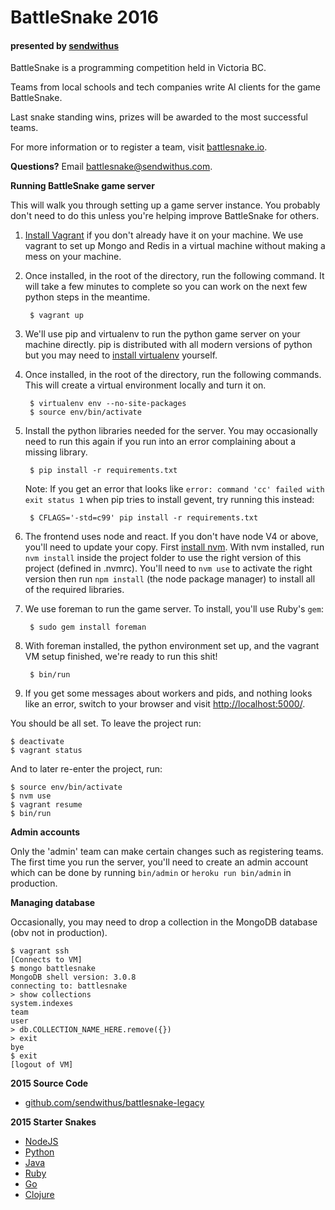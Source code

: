 BattleSnake 2016
================

#### presented by [sendwithus](https://www.sendwithus.com)

BattleSnake is a programming competition held in Victoria BC.

Teams from local schools and tech companies write AI clients for the game BattleSnake.

Last snake standing wins, prizes will be awarded to the most successful teams.

For more information or to register a team, visit [battlesnake.io](http://www.battlesnake.io).

__Questions?__ Email [battlesnake@sendwithus.com](mailto:battlesnake@sendwithus.com).

__Running BattleSnake game server__

This will walk you through setting up a game server instance. You probably don't need to do this unless you're helping improve BattleSnake for others.

1. [Install Vagrant](https://docs.vagrantup.com/v2/installation/index.html) if you don't already have it on your machine. We use vagrant to set up Mongo and Redis in a virtual machine without making a mess on your machine.

2. Once installed, in the root of the directory, run the following command. It will take a few minutes to complete so you can work on the next few python steps in the meantime.      

        $ vagrant up   

3. We'll use pip and virtualenv to run the python game server on your machine directly. pip is distributed with all modern versions of python but you may need to [install virtualenv](https://virtualenv.readthedocs.org/en/latest/installation.html) yourself.

4. Once installed, in the root of the directory, run the following commands. This will create a virtual environment locally and turn it on.

        $ virtualenv env --no-site-packages
        $ source env/bin/activate

5. Install the python libraries needed for the server. You may occasionally need to run this again if you run into an error complaining about a missing library.

        $ pip install -r requirements.txt

	Note: If you get an error that looks like `error: command 'cc' failed with exit status 1` when pip tries to install gevent, try running this instead:

        $ CFLAGS='-std=c99' pip install -r requirements.txt

6. The frontend uses node and react. If you don't have node V4 or above, you'll need to update your copy. First [install nvm](https://github.com/creationix/nvm). With nvm installed, run `nvm install` inside the project folder to use the right version of this project (defined in .nvmrc). You'll need to `nvm use` to activate the right version then run `npm install` (the node package manager) to install all of the required libraries.

7. We use foreman to run the game server. To install, you'll use Ruby's `gem`:

        $ sudo gem install foreman

8. With foreman installed, the python environment set up, and the vagrant VM setup finished, we're ready to run this shit!

        $ bin/run

9. If you get some messages about workers and pids, and nothing looks like an error, switch to your browser and visit [http://localhost:5000/](http://localhost:5000/).

You should be all set. To leave the project run:

    $ deactivate
    $ vagrant status

And to later re-enter the project, run:

    $ source env/bin/activate
    $ nvm use
    $ vagrant resume
    $ bin/run

__Admin accounts__

Only the 'admin' team can make certain changes such as registering teams. The first time you run the server, you'll need to create an admin account which can be done by running `bin/admin` or `heroku run bin/admin` in production.

__Managing database__

Occasionally, you may need to drop a collection in the MongoDB database (obv not in production).

    $ vagrant ssh
    [Connects to VM]
    $ mongo battlesnake
    MongoDB shell version: 3.0.8
    connecting to: battlesnake
    > show collections
    system.indexes
    team
    user
    > db.COLLECTION_NAME_HERE.remove({})
    > exit
    bye
    $ exit
    [logout of VM]

__2015 Source Code__
* [github.com/sendwithus/battlesnake-legacy](http://github.com/sendwithus/battlesnake-legacy)

__2015 Starter Snakes__
* [NodeJS](http://github.com/sendwithus/battlesnake-node)
* [Python](http://github.com/sendwithus/battlesnake-python)
* [Java](http://github.com/sendwithus/battlesnake-java)
* [Ruby](http://github.com/sendwithus/battlesnake-ruby)
* [Go](http://github.com/sendwithus/battlesnake-go)
* [Clojure](https://github.com/sendwithus/battlesnake-clojure)
